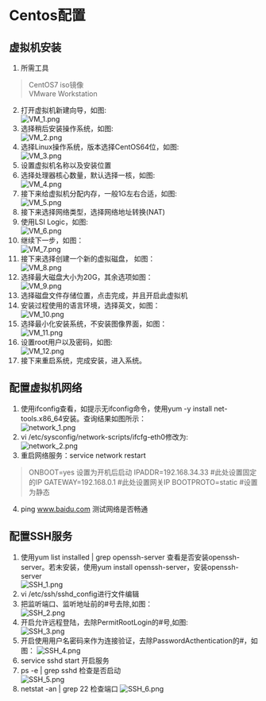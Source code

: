 # Centos配置

## 虚拟机安装
1. 所需工具
> CentOS7 iso镜像  
> VMware Workstation  

2. 打开虚拟机新建向导，如图:  
![VM_1.png](picture/VM_1.png)
3. 选择稍后安装操作系统，如图:  
![VM_2.png](picture/VM_2.png)
4. 选择Linux操作系统，版本选择CentOS64位，如图:  
![VM_3.png](picture/VM_3.png)  
5. 设置虚拟机名称以及安装位置
6. 选择处理器核心数量，默认选择一核，如图:  
![VM_4.png](picture/VM_4.png)  
7. 接下来给虚拟机分配内存，一般1G左右合适，如图:  
![VM_5.png](picture/VM_5.png)  
8. 接下来选择网络类型，选择网络地址转换(NAT)
9. 使用LSI Logic，如图:  
![VM_6.png](picture/VM_6.png)  
10. 继续下一步，如图：  
![VM_7.png](picture/VM_7.png)  
11. 接下来选择创建一个新的虚拟磁盘， 如图：  
![VM_8.png](picture/VM_8.png)
12. 选择最大磁盘大小为20G，其余选项如图：  
![VM_9.png](picture/VM_9.png)
13. 选择磁盘文件存储位置，点击完成，并且开启此虚拟机
14. 安装过程使用的语言环境，选择英文，如图：  
![VM_10.png](picture/VM_10.png)
15. 选择最小化安装系统，不安装图像界面，如图：  
![VM_11.png](picture/VM_11.png)
16. 设置root用户以及密码，如图:  
![VM_12.png](picture/VM_12.png)
17. 接下来重启系统，完成安装，进入系统。  


## 配置虚拟机网络
1. 使用ifconfig查看，如提示无ifconfig命令，使用yum -y install net-tools.x86_64安装。查询结果如图所示：  
![network_1.png](picture/network_1.png)
2. vi /etc/sysconfig/network-scripts/ifcfg-eth0修改为:  
![network_2.png](picture/network_2.png)
3. 重启网络服务：service network restart
>  ONBOOT=yes 设置为开机后启动
>  IPADDR=192.168.34.33 #此处设置固定的IP 
>  GATEWAY=192.168.0.1 #此处设置网关IP 
>  BOOTPROTO=static #设置为静态
  
4. ping www.baidu.com 测试网络是否畅通


## 配置SSH服务
1. 使用yum list installed | grep openssh-server 查看是否安装openssh-server。若未安装，使用yum install openssh-server，安装openssh-server  
![SSH_1.png](picture/SSH_1.png)
2. vi /etc/ssh/sshd_config进行文件编辑
3. 把监听端口、监听地址前的#号去除,如图：  
![SSH_2.png](picture/SSH_2.png)
4. 开启允许远程登陆，去除PermitRootLogin的#号,如图:  
![SSH_3.png](picture/SSH_3.png)
5. 开启使用用户名密码来作为连接验证，去除PasswordActhentication的#，如图：
![SSH_4.png](picture/SSH_4.png)
6. service sshd start 开启服务
7. ps -e | grep sshd 检查是否启动  
![SSH_5.png](picture/SSH_5.png)
8. netstat -an | grep 22 检查端口
![SSH_6.png](picture/SSH_6.png)
